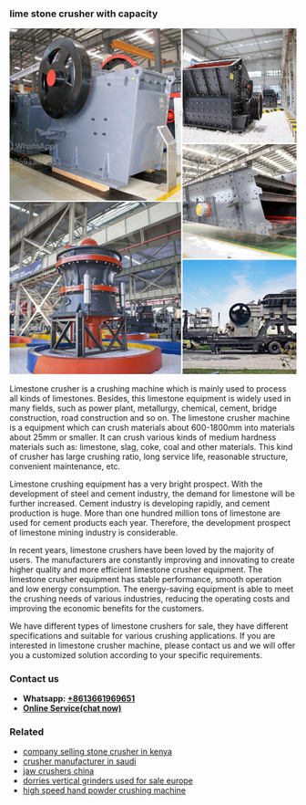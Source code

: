 <h3>lime stone crusher with capacity</h3><img src='1708663308.jpg' alt=''><p>Limestone crusher is a crushing machine which is mainly used to process all kinds of limestones. Besides, this limestone equipment is widely used in many fields, such as power plant, metallurgy, chemical, cement, bridge construction, road construction and so on. The limestone crusher machine is a equipment which can crush materials about 600-1800mm into materials about 25mm or smaller. It can crush various kinds of medium hardness materials such as: limestone, slag, coke, coal and other materials. This kind of crusher has large crushing ratio, long service life, reasonable structure, convenient maintenance, etc.</p><p>Limestone crushing equipment has a very bright prospect. With the development of steel and cement industry, the demand for limestone will be further increased. Cement industry is developing rapidly, and cement production is huge. More than one hundred million tons of limestone are used for cement products each year. Therefore, the development prospect of limestone mining industry is considerable.</p><p>In recent years, limestone crushers have been loved by the majority of users. The manufacturers are constantly improving and innovating to create higher quality and more efficient limestone crusher equipment. The limestone crusher equipment has stable performance, smooth operation and low energy consumption. The energy-saving equipment is able to meet the crushing needs of various industries, reducing the operating costs and improving the economic benefits for the customers.</p><p>We have different types of limestone crushers for sale, they have different specifications and suitable for various crushing applications. If you are interested in limestone crusher machine, please contact us and we will offer you a customized solution according to your specific requirements.</p><h3>Contact us</h3><ul><li><strong>Whatsapp:&nbsp;<a href="https://wa.me/8613661969651">+8613661969651</a></strong></li><li><a href="https://swt.shibang-china.com/?git&amp;zhl&amp;lime stone crusher with capacity"><strong>Online Service(chat now)</strong></a></li></ul><h3>Related</h3><ul><li><a href='company selling stone crusher in kenya.md'>company selling stone crusher in kenya</a></li><li><a href='crusher manufacturer in saudi.md'>crusher manufacturer in saudi</a></li><li><a href='jaw crushers china.md'>jaw crushers china</a></li><li><a href='dorries vertical grinders used for sale europe.md'>dorries vertical grinders used for sale europe</a></li><li><a href='high speed hand powder crushing machine.md'>high speed hand powder crushing machine</a></li></ul>